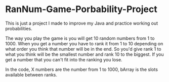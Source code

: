 # RanNum-Game-Porbability-Project
This is just a project I made to improve my Java and practice working out probabilities.

The way you play the game is you will get 10 random numbers from 1 to 1000. When you get a number you have to rank it from 1 to 10 depending on what order you think that number will be in the end. So you'd give rank 1 to what you think will be the smallest number and rank 10 to the biggest. If you get a number that you can't fit into the ranking you lose.

In the code, X numbers are the number from 1 to 1000, bArray is the slots available between ranks.
